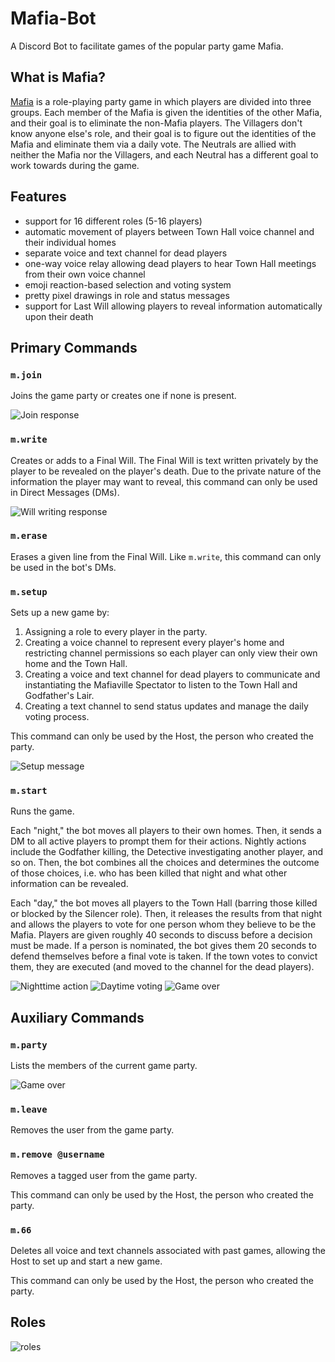 # Mafia-Bot

A Discord Bot to facilitate games of the popular party game Mafia.

## What is Mafia?

[Mafia](https://en.wikipedia.org/wiki/Mafia_%28party_game%29) is a role-playing party game in which players are divided into three groups. Each member of the Mafia is given the identities of the other Mafia, and their goal is to eliminate the non-Mafia players. The Villagers don't know anyone else's role, and their goal is to figure out the identities of the Mafia and eliminate them via a daily vote. The Neutrals are allied with neither the Mafia nor the Villagers, and each Neutral has a different goal to work towards during the game.

## Features
- support for 16 different roles (5-16 players)
- automatic movement of players between Town Hall voice channel and their individual homes
- separate voice and text channel for dead players
- one-way voice relay allowing dead players to hear Town Hall meetings from their own voice channel
- emoji reaction-based selection and voting system
- pretty pixel drawings in role and status messages
- support for Last Will allowing players to reveal information automatically upon their death

## Primary Commands

### `m.join`

Joins the game party or creates one if none is present.

![Join response](https://raw.githubusercontent.com/8BitRobot/Mafia-Bot/master/readme_screenshots/join.png?token=AHZVCGOINWNCWZGPA5BV4Y3AY7X66)

### `m.write`

Creates or adds to a Final Will. The Final Will is text written privately by the player to be revealed on the player's death. Due to the private nature of the information the player may want to reveal, this command can only be used in Direct Messages (DMs).

![Will writing response](https://raw.githubusercontent.com/8BitRobot/Mafia-Bot/master/readme_screenshots/write.png?token=AHZVCGOMELPETPQZD3BWRTTAY7YDO)

### `m.erase`

Erases a given line from the Final Will. Like `m.write`, this command can only be used in the bot's DMs.

### `m.setup`

Sets up a new game by:

 1. Assigning a role to every player in the party.
 2. Creating a voice channel to represent every player's home and restricting channel permissions so each player can only view their own home and the Town Hall.
 3. Creating a voice and text channel for dead players to communicate and instantiating the Mafiaville Spectator to listen to the Town Hall and Godfather's Lair.
 4. Creating a text channel to send status updates and manage the daily voting process.

This command can only be used by the Host, the person who created the party.

![Setup message](https://raw.githubusercontent.com/8BitRobot/Mafia-Bot/master/readme_screenshots/setup.png?token=AHZVCGI4U56PGAVX2H32ZO3AY7ZRK)

### `m.start`

Runs the game.

Each "night," the bot moves all players to their own homes. Then, it sends a DM to all active players to prompt them for their actions. Nightly actions include the Godfather killing, the Detective investigating another player, and so on. Then, the bot combines all the choices and determines the outcome of those choices, i.e. who has been killed that night and what other information can be revealed.

Each "day," the bot moves all players to the Town Hall (barring those killed or blocked by the Silencer role). Then, it releases the results from that night and allows the players to vote for one person whom they believe to be the Mafia. Players are given roughly 40 seconds to discuss before a decision must be made. If a person is nominated, the bot gives them 20 seconds to defend themselves before a final vote is taken. If the town votes to convict them, they are executed (and moved to the channel for the dead players).

![Nighttime action](https://raw.githubusercontent.com/8BitRobot/Mafia-Bot/master/readme_screenshots/night.png?token=AHZVCGND3CSEM37C3WMDMGLAY7YH6)
![Daytime voting](https://raw.githubusercontent.com/8BitRobot/Mafia-Bot/master/readme_screenshots/voting.png?token=AHZVCGINZGA5GGDFIYGT63LAY7YKQ)
![Game over](https://raw.githubusercontent.com/8BitRobot/Mafia-Bot/master/readme_screenshots/endgame.png?token=AHZVCGKJ6A5ANNAV4EKTGVTAY7ZDS)

## Auxiliary Commands

### `m.party`

Lists the members of the current game party.

![Game over](https://raw.githubusercontent.com/8BitRobot/Mafia-Bot/master/readme_screenshots/party.png?token=AHZVCGMA2C26S7NWAXSWXXTAY7YNA)

### `m.leave`

Removes the user from the game party.

### `m.remove @username`

Removes a tagged user from the game party.

This command can only be used by the Host, the person who created the party.

### `m.66`

Deletes all voice and text channels associated with past games, allowing the Host to set up and start a new game.

This command can only be used by the Host, the person who created the party.

## Roles

![roles](https://raw.githubusercontent.com/8BitRobot/Mafia-Bot/master/readme_screenshots/gallery.png?token=AHZVCGJAB2MTC5TVHLDYKCTAY7ZF2)


